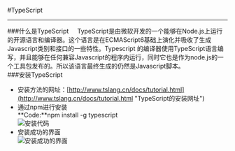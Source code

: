 #TypeScript

----------
###什么是TypeScript
 &#160;&#160;&#160;&#160;TypeScript是由微软开发的一个能够在Node.js上运行的开源语言和编译器。这个语言是在ECMAScript6基础上演化并吸收了生成Javascript类别和接口的一些特性。Typescript 的编译器使用TypeScript语言编写，并且能够在任何兼容Javascript的程序内运行，同时它也是作为node.js的一个工具包发布的。所以该语言最终生成的仍然是Javascript脚本。  
###安装TypeScript  

* 安装方法的网址：[http://www.tslang.cn/docs/tutorial.html](http://www.tslang.cn/docs/tutorial.html "TypeScript的安装网址")  
* 通过npm进行安装  
 **Code:**npm install -g typescript  
![安装代码](http://h.hiphotos.baidu.com/image/pic/item/6a63f6246b600c33c0791157124c510fd9f9a129.jpg)  
* 安装成功的界面  
![安装成功的界面](http://a.hiphotos.baidu.com/image/pic/item/a8773912b31bb051f0657cb73e7adab44bede0e8.jpg)